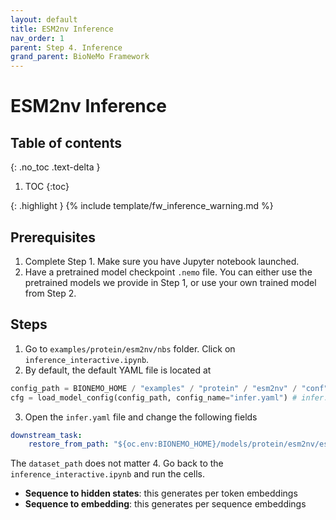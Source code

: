 ```yaml
---
layout: default
title: ESM2nv Inference
nav_order: 1
parent: Step 4. Inference
grand_parent: BioNeMo Framework
---
```


# ESM2nv Inference

## Table of contents
{: .no_toc .text-delta }

1. TOC
{:toc}


{: .highlight }
{% include template/fw_inference_warning.md %}



## Prerequisites
1. Complete Step 1. Make sure you have Jupyter notebook launched. 
2. Have a pretrained model checkpoint `.nemo` file. You can either use the pretrained models we provide in Step 1, or use your own trained model from Step 2. 


## Steps
1. Go to `examples/protein/esm2nv/nbs` folder. Click on `inference_interactive.ipynb`. 
2. By default, the default YAML file is located at
```python
config_path = BIONEMO_HOME / "examples" / "protein" / "esm2nv" / "conf" # /workspace/bionemo/examples/protein/esm2nv/conf
cfg = load_model_config(config_path, config_name="infer.yaml") # infer.yaml
```
3. Open the `infer.yaml` file and change the following fields
```yaml
downstream_task:
    restore_from_path: "${oc.env:BIONEMO_HOME}/models/protein/esm2nv/esm2nv_650M_converted.nemo" # Path to pretrained checkpoint.
```
The `dataset_path` does not matter
4. Go back to the `inference_interactive.ipynb` and run the cells.
   - **Sequence to hidden states**: this generates per token embeddings
   - **Sequence to embedding**: this generates per sequence embeddings
